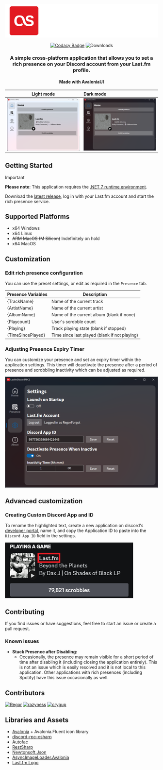 ﻿<div align="center">

![Banner](./assets/banner.png)

[![Codacy Badge](https://app.codacy.com/project/badge/Grade/e0da00a962b5448cbd888887b9f9a77f)](https://app.codacy.com/gh/RegorForgotTheirPassword/LastfmDiscordRPC/dashboard?utm_source=gh&utm_medium=referral&utm_content=&utm_campaign=Badge_grade)
![Downloads](https://img.shields.io/github/downloads/regorforgot/lastfmdiscordrpc/total)
<h3>A simple cross-platform application that allows you to set a rich presence on your Discord account from your Last.fm profile.</h3>
<h4>Made with AvaloniaUI</h4>
</div>


| Light mode                        | Dark mode              |
|-----------------------------------|:-----------------------|
| ![Light mode](./assets/light.png) | ![Dark mode](./assets/dark.png) |


## Getting Started

> [!IMPORTANT]
> **Please note:** This application requires the [.NET 7 runtime environment](https://dotnet.microsoft.com/en-us/download/dotnet/7.0).

Download the [latest release](https://github.com/RegorForgot/LastfmDiscordRPC/releases/latest), log in with your Last.fm account and start the rich presence service. 

## Supported Platforms

- x64 Windows
- x64 Linux
- ~~ARM MacOS (M Silicon)~~ Indefinitely on hold
- x64 MacOS

## Customization

### **Edit rich presence configuration**
You can use the preset settings, or edit as required in the `Presence` tab.

| Presence Variables     | Description                                   |
| ---------------------- | --------------------------------------------- |
| {TrackName}            | Name of the current track                     |
| {ArtistName}           | Name of the current artist                    |
| {AlbumName}            | Name of the current album (blank if none)     |
| {Playcount}            | User's scrobble count                         |
| {Playing}              | Track playing state (blank if stopped)        |
| {TimeSincePlayed}      | Time since last played (blank if not playing) |


### **Adjusting Presence Expiry Timer**

You can customize your presence and set an expiry timer within the application settings. This timer will deactivate the presence
after a period of presence and scrobbling inactivity which can be adjusted as required.

![Settings panel](./assets/settings.png)

## Advanced customization

### **Creating Custom Discord App and ID**

To rename the highlighted text, create a new application on discord's [developer portal](https://discord.com/developers/applications), name it, and copy the Application ID to paste into the `Discord App ID` field in the settings.

![Discord App Name Example](./assets/PresenceName.png)

## Contributing

If you find issues or have suggestions, feel free to start an issue or create a pull request.

### Known issues

- **Stuck Presence after Disabling:**
    - Occasionally, the presence may remain visible for a short period of time after disabling it (including closing the application entirely).
    This is not an issue which is easily resolved and it is not local to this application. Other applications with rich presences
      (including Spotify) have this issue occasionally as well.


## Contributors

<a href="https://github.com/RegorForgot"><img src="https://images.weserv.nl/?url=https://avatars.githubusercontent.com/u/55347112?v=4&h=50&w=50&fit=cover&mask=circle&maxage=7d" title="Regor"></a>
    <a href="https://github.com/razyness"><img src="https://images.weserv.nl/?url=https://avatars.githubusercontent.com/u/97766343?v=4&h=50&w=50&fit=cover&mask=circle&maxage=7d" title="razyness"></a>
    <a href="https://github.com/crygup"><img src="https://images.weserv.nl/?url=https://avatars.githubusercontent.com/u/65101093?v=4&h=50&w=50&fit=cover&mask=circle&maxage=7d" title="crygup"></a>

## Libraries and Assets

- [Avalonia](https://https://github.com/AvaloniaUI/Avalonia) + Avalonia.Fluent icon library
- [discord-rpc-csharp](https://github.com/Lachee/discord-rpc-csharp/)
- [Autofac](https://github.com/autofac/Autofac)
- [RestSharp](https://github.com/restsharp/RestSharp)
- [Newtonsoft.Json](https://github.com/JamesNK/Newtonsoft.Json)
- [AsyncImageLoader.Avalonia](https://github.com/AvaloniaUtils/AsyncImageLoader.Avalonia)
- [Last.fm Logo](https://www.last.fm/static/images/lastfm_avatar_twitter.png)
